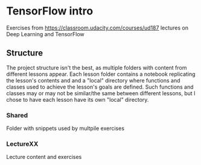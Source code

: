 # TensorFlow intro
Exercises from https://classroom.udacity.com/courses/ud187 lectures on Deep Learning and TensorFlow

## Structure

The project structure isn't the best, as multiple folders with content from different lessons appear. Each lesson folder contains a notebook replicating the lesson's contents and and a "local" directory where functions and classes used to achieve the lesson's goals are defined. Such functions and classes may or may not be similar/the same between different lessons, but I chose to have each lesson have its own "local" directory.

### Shared
Folder with snippets used by multpile exercises

### LectureXX
Lecture content and exercises